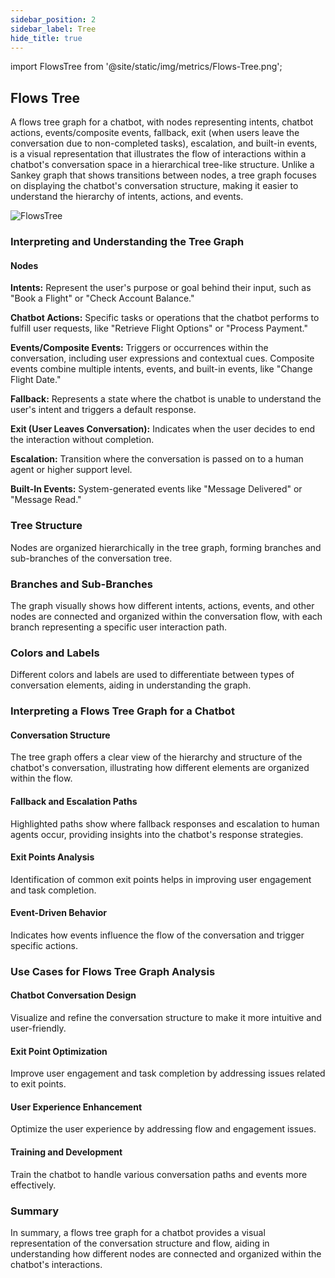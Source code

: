 ```yaml
---
sidebar_position: 2
sidebar_label: Tree
hide_title: true
---
```



import FlowsTree from '@site/static/img/metrics/Flows-Tree.png';


## Flows Tree

A flows tree graph for a chatbot, with nodes representing intents, chatbot actions, events/composite events, fallback, exit (when users leave the conversation due to non-completed tasks), escalation, and built-in events, is a visual representation that illustrates the flow of interactions within a chatbot's conversation space in a hierarchical tree-like structure. Unlike a Sankey graph that shows transitions between nodes, a tree graph focuses on displaying the chatbot's conversation structure, making it easier to understand the hierarchy of intents, actions, and events.

   <img src={FlowsTree} alt="FlowsTree" />


### Interpreting and Understanding the Tree Graph

#### Nodes

**Intents:**
Represent the user's purpose or goal behind their input, such as "Book a Flight" or "Check Account Balance."

**Chatbot Actions:**
Specific tasks or operations that the chatbot performs to fulfill user requests, like "Retrieve Flight Options" or "Process Payment."

**Events/Composite Events:**
Triggers or occurrences within the conversation, including user expressions and contextual cues. Composite events combine multiple intents, events, and built-in events, like "Change Flight Date."

**Fallback:**
Represents a state where the chatbot is unable to understand the user's intent and triggers a default response.

**Exit (User Leaves Conversation):**
Indicates when the user decides to end the interaction without completion.

**Escalation:**
Transition where the conversation is passed on to a human agent or higher support level.

**Built-In Events:**
System-generated events like "Message Delivered" or "Message Read."

### Tree Structure

Nodes are organized hierarchically in the tree graph, forming branches and sub-branches of the conversation tree.

### Branches and Sub-Branches

The graph visually shows how different intents, actions, events, and other nodes are connected and organized within the conversation flow, with each branch representing a specific user interaction path.

### Colors and Labels

Different colors and labels are used to differentiate between types of conversation elements, aiding in understanding the graph.

### Interpreting a Flows Tree Graph for a Chatbot

#### Conversation Structure

The tree graph offers a clear view of the hierarchy and structure of the chatbot's conversation, illustrating how different elements are organized within the flow.

#### Fallback and Escalation Paths

Highlighted paths show where fallback responses and escalation to human agents occur, providing insights into the chatbot's response strategies.

#### Exit Points Analysis

Identification of common exit points helps in improving user engagement and task completion.

#### Event-Driven Behavior

Indicates how events influence the flow of the conversation and trigger specific actions.

### Use Cases for Flows Tree Graph Analysis

#### Chatbot Conversation Design

Visualize and refine the conversation structure to make it more intuitive and user-friendly.

#### Exit Point Optimization

Improve user engagement and task completion by addressing issues related to exit points.

#### User Experience Enhancement

Optimize the user experience by addressing flow and engagement issues.

#### Training and Development

Train the chatbot to handle various conversation paths and events more effectively.

### Summary

In summary, a flows tree graph for a chatbot provides a visual representation of the conversation structure and flow, aiding in understanding how different nodes are connected and organized within the chatbot's interactions.
